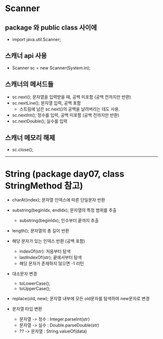 # Scanner

## package 와 public class 사이에
+ import java.util.Scanner;

## 스캐너 api 사용
+ Scanner sc = new Scanner(System.in);

## 스캐너의 메서드들
+ sc.next(); 문자열을 입력받을 때, 공백 미포함 (공백 전까지만 반환)
+ sc.nextLine(); 문자열 입력, 공백 포함
   - 스트림에 남은 sc.next()의 공백을 날려버리는 데도 사용.
+ sc.nextInt(); 정수를 입력, 공백 미포함 (공백 전까지만 반환)
+ sc.nextDouble(); 실수를 입력

## 스캐너 메모리 해제
+ sc.close(); 

----------------------------------------------------------------------

# String (package day07, class StringMethod 참고)
+ charAt(index); 문자열 인덱스에 따른 단일문자 반환

+ substring(beginIdx, endIdx); 문자열의 특정 범위를 추출
   - substring(beginIdx); 인수부터 끝까지 추출

+ length(); 문자열의 총 길이 반환

+ 해당 문자가 있는 인덱스 반환 (공백 포함)
   - indexOf(str): 처음부터 탐색
   - lastIndexOf(str); 끝에서부터 탐색 
   - 해당 문자가 존재하지 않으면 -1 리턴

+ 대소문자 변경
  - toLowerCase();
  - toUpperCase();

+ replace(old, new); 문자열 내부에 모든 old문자를 탐색하여 new문자로 변경

+ 문자열 타입 변환
  - 문자열 -> 정수 : Integer.parseInt(str)
  - 문자열 -> 실수 : Double.parseDouble(str)
  -  ??   -> 문자열 : String.valueOf(data)
